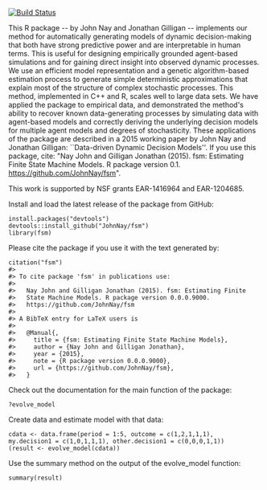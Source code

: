 <!-- README.md is generated from README.Rmd. Please edit that file -->

[![Build Status](https://travis-ci.org/JohnNay/fsm.png?branch=master)](https://travis-ci.org/JohnNay/fsm)

This R package -- by John Nay and Jonathan Gilligan -- implements our method for automatically generating models of dynamic decision-making that both have strong predictive power and are interpretable in human terms. This is useful for designing empirically grounded agent-based simulations and for gaining direct insight into observed dynamic processes. We use an efficient model representation and a genetic algorithm-based estimation process to generate simple deterministic approximations that explain most of the structure of complex stochastic processes. This method, implemented in C++ and R, scales well to large data sets. We have applied the package to empirical data, and demonstrated the method's ability to recover known data-generating processes by simulating data with agent-based models and correctly deriving the underlying decision models for multiple agent models and degrees of stochasticity. These applications of the package are described in a 2015 working paper by John Nay and Jonathan Gilligan: \`\`Data-driven Dynamic Decision Models''. If you use this package, cite: "Nay John and Gilligan Jonathan (2015). fsm: Estimating Finite State Machine Models. R package version 0.1. <https://github.com/JohnNay/fsm>".

This work is supported by NSF grants EAR-1416964 and EAR-1204685.

Install and load the latest release of the package from GitHub:

``` {.r}
install.packages("devtools")
devtools::install_github("JohnNay/fsm")
library(fsm)
```

Please cite the package if you use it with the text generated by:

``` {.r}
citation("fsm")
#> 
#> To cite package 'fsm' in publications use:
#> 
#>   Nay John and Gilligan Jonathan (2015). fsm: Estimating Finite
#>   State Machine Models. R package version 0.0.0.9000.
#>   https://github.com/JohnNay/fsm
#> 
#> A BibTeX entry for LaTeX users is
#> 
#>   @Manual{,
#>     title = {fsm: Estimating Finite State Machine Models},
#>     author = {Nay John and Gilligan Jonathan},
#>     year = {2015},
#>     note = {R package version 0.0.0.9000},
#>     url = {https://github.com/JohnNay/fsm},
#>   }
```

Check out the documentation for the main function of the package:

``` {.r}
?evolve_model
```

Create data and estimate model with that data:

``` {.r}
cdata <- data.frame(period = 1:5, outcome = c(1,2,1,1,1),
my.decision1 = c(1,0,1,1,1), other.decision1 = c(0,0,0,1,1))
(result <- evolve_model(cdata))
```

Use the summary method on the output of the evolve\_model function:

``` {.r}
summary(result)
```
